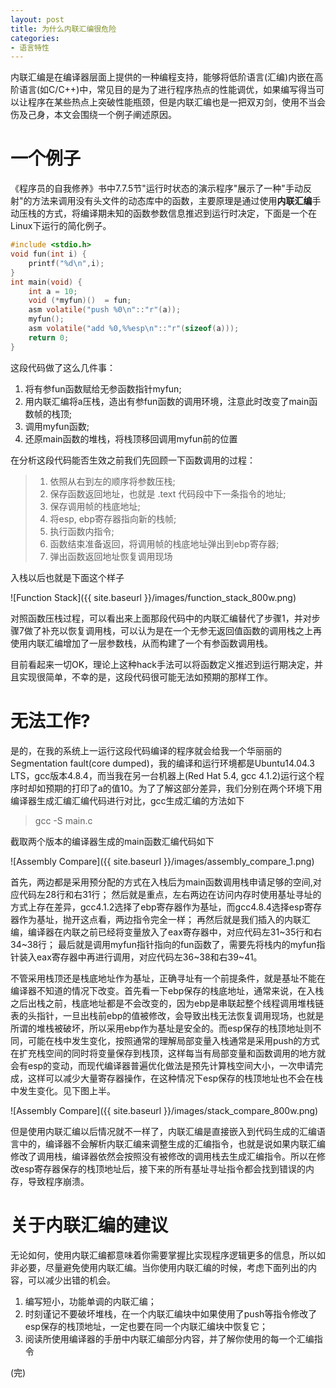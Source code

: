 ```yaml
---
layout: post
title: 为什么内联汇编很危险
categories:
- 语言特性
---
```

内联汇编是在编译器层面上提供的一种编程支持，能够将低阶语言(汇编)内嵌在高阶语言(如C/C++)中，常见目的是为了进行程序热点的性能调优，如果编写得当可以让程序在某些热点上突破性能瓶颈，但是内联汇编也是一把双刃剑，使用不当会伤及己身，本文会围绕一个例子阐述原因。

一个例子
======
《程序员的自我修养》书中7.7.5节"运行时状态的演示程序"展示了一种"手动反射"的方法来调用没有头文件的动态库中的函数，主要原理是通过使用**内联汇编**手动压栈的方式，将编译期未知的函数参数信息推迟到运行时决定，下面是一个在Linux下运行的简化例子。

~~~c
#include <stdio.h>
void fun(int i) {
    printf("%d\n",i);
}
int main(void) {
    int a = 10;
    void (*myfun)()  = fun;
    asm volatile("push %0\n"::"r"(a));
    myfun();
    asm volatile("add %0,%%esp\n"::"r"(sizeof(a)));
    return 0;
}
~~~

这段代码做了这么几件事：

1. 将有参fun函数赋给无参函数指针myfun;
2. 用内联汇编将a压栈，造出有参fun函数的调用环境，注意此时改变了main函数帧的栈顶;
3. 调用myfun函数;
4. 还原main函数的堆栈，将栈顶移回调用myfun前的位置
<!--more-->

在分析这段代码能否生效之前我们先回顾一下函数调用的过程：

> 1. 依照从右到左的顺序将参数压栈;
> 2. 保存函数返回地址，也就是 .text 代码段中下一条指令的地址;
> 3. 保存调用帧的栈底地址;
> 4. 将esp, ebp寄存器指向新的栈帧;
> 5. 执行函数内指令;
> 6. 函数结束准备返回，将调用帧的栈底地址弹出到ebp寄存器;
> 7. 弹出函数返回地址恢复调用现场

入栈以后也就是下面这个样子

![Function Stack]({{ site.baseurl }}/images/function_stack_800w.png)

对照函数压栈过程，可以看出来上面那段代码中的内联汇编替代了步骤1，并对步骤7做了补充以恢复调用栈，可以认为是在一个无参无返回值函数的调用栈之上再使用内联汇编增加了一层参数栈，从而构建了一个有参函数调用栈。

目前看起来一切OK，理论上这种hack手法可以将函数定义推迟到运行期决定，并且实现很简单，不幸的是，这段代码很可能无法如预期的那样工作。

无法工作?
======
是的，在我的系统上一运行这段代码编译的程序就会给我一个华丽丽的Segmentation fault(core dumped)，我的编译和运行环境都是Ubuntu14.04.3 LTS，gcc版本4.8.4，而当我在另一台机器上(Red Hat 5.4, gcc 4.1.2)运行这个程序时却如预期的打印了a的值10。为了了解这部分差异，我们分别在两个环境下用编译器生成汇编汇编代码进行对比，gcc生成汇编的方法如下

> gcc -S main.c

截取两个版本的编译器生成的main函数汇编代码如下

![Assembly Compare]({{ site.baseurl }}/images/assembly_compare_1.png)

首先，两边都是采用预分配的方式在入栈后为main函数调用栈申请足够的空间,对应代码左28行和右31行；
然后就是重点，左右两边在访问内存时使用基址寻址的方式上存在差异，gcc4.1.2选择了ebp寄存器作为基址，而gcc4.8.4选择esp寄存器作为基址，抛开这点看，两边指令完全一样；
再然后就是我们插入的内联汇编，编译器在内联之前已经将变量放入了eax寄存器中，对应代码左31~35行和右34~38行；
最后就是调用myfun指针指向的fun函数了，需要先将栈内的myfun指针装入eax寄存器中再进行调用，对应代码左36~38和右39~41。

不管采用栈顶还是栈底地址作为基址，正确寻址有一个前提条件，就是基址不能在编译器不知道的情况下改变。首先看一下ebp保存的栈底地址，通常来说，在入栈之后出栈之前，栈底地址都是不会改变的，因为ebp是串联起整个线程调用堆栈链表的头指针，一旦出栈前ebp的值被修改，会导致出栈无法恢复调用现场，也就是所谓的堆栈被破坏，所以采用ebp作为基址是安全的。而esp保存的栈顶地址则不同，可能在栈中发生变化，按照通常的理解局部变量入栈通常是采用push的方式在扩充栈空间的同时将变量保存到栈顶，这样每当有局部变量和函数调用的地方就会有esp的变动，而现代编译器普遍优化做法是预先计算栈空间大小，一次申请完成，这样可以减少大量寄存器操作，在这种情况下esp保存的栈顶地址也不会在栈中发生变化。见下图上半。

![Assembly Compare]({{ site.baseurl }}/images/stack_compare_800w.png)

但是使用内联汇编以后情况就不一样了，内联汇编是直接嵌入到代码生成的汇编语言中的，编译器不会解析内联汇编来调整生成的汇编指令，也就是说如果内联汇编修改了调用栈，编译器依然会按照没有被修改的调用栈去生成汇编指令。所以在修改esp寄存器保存的栈顶地址后，接下来的所有基址寻址指令都会找到错误的内存，导致程序崩溃。

关于内联汇编的建议
======
无论如何，使用内联汇编都意味着你需要掌握比实现程序逻辑更多的信息，所以如非必要，尽量避免使用内联汇编。当你使用内联汇编的时候，考虑下面列出的内容，可以减少出错的机会。

1. 编写短小，功能单调的内联汇编；
2. 时刻谨记不要破坏堆栈，在一个内联汇编块中如果使用了push等指令修改了esp保存的栈顶地址，一定也要在同一个内联汇编块中恢复它；
3. 阅读所使用编译器的手册中内联汇编部分内容，并了解你使用的每一个汇编指令

(完)
